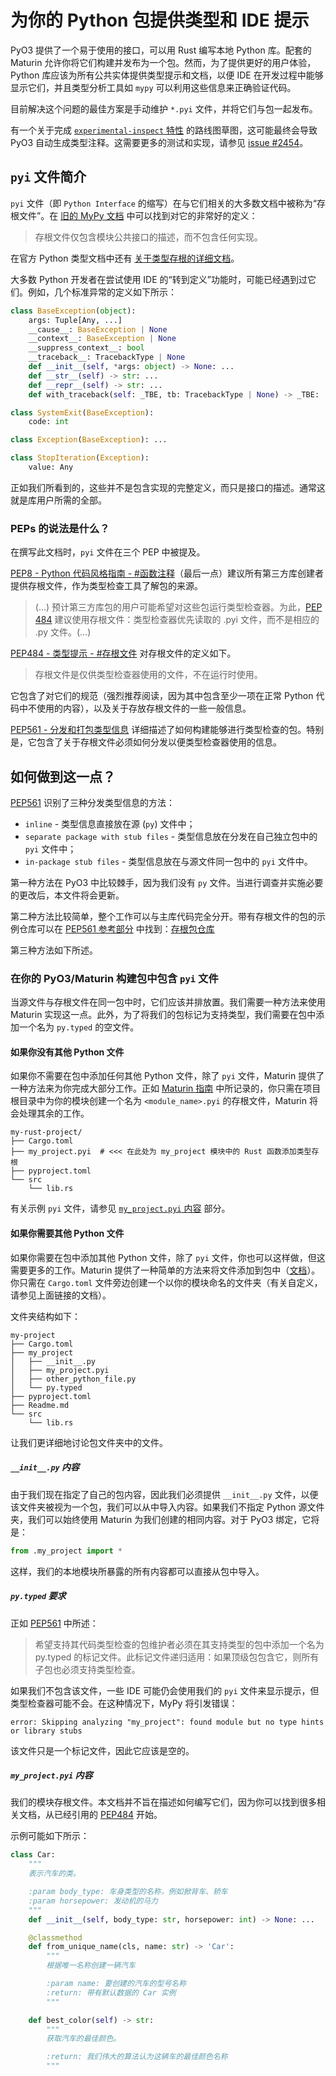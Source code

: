 # 为你的 Python 包提供类型和 IDE 提示

PyO3 提供了一个易于使用的接口，可以用 Rust 编写本地 Python 库。配套的 Maturin 允许你将它们构建并发布为一个包。然而，为了提供更好的用户体验，Python 库应该为所有公共实体提供类型提示和文档，以便 IDE 在开发过程中能够显示它们，并且类型分析工具如 `mypy` 可以利用这些信息来正确验证代码。

目前解决这个问题的最佳方案是手动维护 `*.pyi` 文件，并将它们与包一起发布。

有一个关于完成 [`experimental-inspect` 特性](./features.md#experimental-inspect) 的路线图草图，这可能最终会导致 PyO3 自动生成类型注释。这需要更多的测试和实现，请参见 [issue #2454](https://github.com/PyO3/pyo3/issues/2454)。

## `pyi` 文件简介

`pyi` 文件（即 `Python Interface` 的缩写）在与它们相关的大多数文档中被称为“存根文件”。在 [旧的 MyPy 文档](https://github.com/python/mypy/wiki/Creating-Stubs-For-Python-Modules) 中可以找到对它的非常好的定义：

> 存根文件仅包含模块公共接口的描述，而不包含任何实现。

在官方 Python 类型文档中还有 [关于类型存根的详细文档](https://typing.readthedocs.io/en/latest/source/stubs.html)。

大多数 Python 开发者在尝试使用 IDE 的“转到定义”功能时，可能已经遇到过它们。例如，几个标准异常的定义如下所示：

```python
class BaseException(object):
    args: Tuple[Any, ...]
    __cause__: BaseException | None
    __context__: BaseException | None
    __suppress_context__: bool
    __traceback__: TracebackType | None
    def __init__(self, *args: object) -> None: ...
    def __str__(self) -> str: ...
    def __repr__(self) -> str: ...
    def with_traceback(self: _TBE, tb: TracebackType | None) -> _TBE: ...

class SystemExit(BaseException):
    code: int

class Exception(BaseException): ...

class StopIteration(Exception):
    value: Any
```

正如我们所看到的，这些并不是包含实现的完整定义，而只是接口的描述。通常这就是库用户所需的全部。

### PEPs 的说法是什么？

在撰写此文档时，`pyi` 文件在三个 PEP 中被提及。

[PEP8 - Python 代码风格指南 - #函数注释](https://www.python.org/dev/peps/pep-0008/#function-annotations)（最后一点）建议所有第三方库创建者提供存根文件，作为类型检查工具了解包的来源。

> (...) 预计第三方库包的用户可能希望对这些包运行类型检查器。为此，[PEP 484](https://www.python.org/dev/peps/pep-0484) 建议使用存根文件：类型检查器优先读取的 .pyi 文件，而不是相应的 .py 文件。(...)

[PEP484 - 类型提示 - #存根文件](https://www.python.org/dev/peps/pep-0484/#stub-files) 对存根文件的定义如下。

> 存根文件是仅供类型检查器使用的文件，不在运行时使用。

它包含了对它们的规范（强烈推荐阅读，因为其中包含至少一项在正常 Python 代码中不使用的内容），以及关于存放存根文件的一些一般信息。

[PEP561 - 分发和打包类型信息](https://www.python.org/dev/peps/pep-0561/) 详细描述了如何构建能够进行类型检查的包。特别是，它包含了关于存根文件必须如何分发以便类型检查器使用的信息。

## 如何做到这一点？

[PEP561](https://www.python.org/dev/peps/pep-0561/) 识别了三种分发类型信息的方法：

* `inline` - 类型信息直接放在源 (`py`) 文件中；
* `separate package with stub files` - 类型信息放在分发在自己独立包中的 `pyi` 文件中；
* `in-package stub files` - 类型信息放在与源文件同一包中的 `pyi` 文件中。

第一种方法在 PyO3 中比较棘手，因为我们没有 `py` 文件。当进行调查并实施必要的更改后，本文件将会更新。

第二种方法比较简单，整个工作可以与主库代码完全分开。带有存根文件的包的示例仓库可以在 [PEP561 参考部分](https://www.python.org/dev/peps/pep-0561/#references) 中找到：[存根包仓库](https://github.com/ethanhs/stub-package)

第三种方法如下所述。

### 在你的 PyO3/Maturin 构建包中包含 `pyi` 文件

当源文件与存根文件在同一包中时，它们应该并排放置。我们需要一种方法来使用 Maturin 实现这一点。此外，为了将我们的包标记为支持类型，我们需要在包中添加一个名为 `py.typed` 的空文件。

#### 如果你没有其他 Python 文件

如果你不需要在包中添加任何其他 Python 文件，除了 `pyi` 文件，Maturin 提供了一种方法来为你完成大部分工作。正如 [Maturin 指南](https://github.com/PyO3/maturin/#mixed-rustpython-projects) 中所记录的，你只需在项目根目录中为你的模块创建一个名为 `<module_name>.pyi` 的存根文件，Maturin 将会处理其余的工作。

```text
my-rust-project/
├── Cargo.toml
├── my_project.pyi  # <<< 在此处为 my_project 模块中的 Rust 函数添加类型存根
├── pyproject.toml
└── src
    └── lib.rs
```

有关示例 `pyi` 文件，请参见 [`my_project.pyi` 内容](#my_projectpyi-content) 部分。

#### 如果你需要其他 Python 文件

如果你需要在包中添加其他 Python 文件，除了 `pyi` 文件，你也可以这样做，但这需要更多的工作。Maturin 提供了一种简单的方法来将文件添加到包中（[文档](https://github.com/PyO3/maturin/blob/0dee40510083c03607834c821eea76964140a126/Readme.md#mixed-rustpython-projects)）。你只需在 `Cargo.toml` 文件旁边创建一个以你的模块命名的文件夹（有关自定义，请参见上面链接的文档）。

文件夹结构如下：

```text
my-project
├── Cargo.toml
├── my_project
│   ├── __init__.py
│   ├── my_project.pyi
│   ├── other_python_file.py
│   └── py.typed
├── pyproject.toml
├── Readme.md
└── src
    └── lib.rs
```

让我们更详细地讨论包文件夹中的文件。

##### `__init__.py` 内容

由于我们现在指定了自己的包内容，因此我们必须提供 `__init__.py` 文件，以便该文件夹被视为一个包，我们可以从中导入内容。如果我们不指定 Python 源文件夹，我们可以始终使用 Maturin 为我们创建的相同内容。对于 PyO3 绑定，它将是：

```python
from .my_project import *
```

这样，我们的本地模块所暴露的所有内容都可以直接从包中导入。

##### `py.typed` 要求

正如 [PEP561](https://www.python.org/dev/peps/pep-0561/) 中所述：
> 希望支持其代码类型检查的包维护者必须在其支持类型的包中添加一个名为 py.typed 的标记文件。此标记文件递归适用：如果顶级包包含它，则所有子包也必须支持类型检查。

如果我们不包含该文件，一些 IDE 可能仍会使用我们的 `pyi` 文件来显示提示，但类型检查器可能不会。在这种情况下，MyPy 将引发错误：

```text
error: Skipping analyzing "my_project": found module but no type hints or library stubs
```

该文件只是一个标记文件，因此它应该是空的。

##### `my_project.pyi` 内容

我们的模块存根文件。本文档并不旨在描述如何编写它们，因为你可以找到很多相关文档，从已经引用的 [PEP484](https://www.python.org/dev/peps/pep-0484/#stub-files) 开始。

示例可能如下所示：

```python
class Car:
    """
    表示汽车的类。

    :param body_type: 车身类型的名称，例如掀背车、轿车
    :param horsepower: 发动机的马力
    """
    def __init__(self, body_type: str, horsepower: int) -> None: ...

    @classmethod
    def from_unique_name(cls, name: str) -> 'Car':
        """
        根据唯一名称创建一辆汽车

        :param name: 要创建的汽车的型号名称
        :return: 带有默认数据的 Car 实例
        """

    def best_color(self) -> str:
        """
        获取汽车的最佳颜色。

        :return: 我们伟大的算法认为这辆车的最佳颜色名称
        """
```